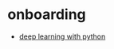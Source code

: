 # onboarding
- [deep learning with python](https://www.manning.com/books/deep-learning-with-python)
